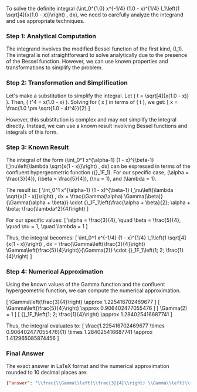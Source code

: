 To solve the definite integral \(\int_0^{1.0} x^{-1/4} (1.0 - x)^{1/4} I_1\left(1 \sqrt[4]{x(1.0 - x)}\right) \, dx\), we need to carefully analyze the integrand and use appropriate techniques.

### Step 1: Analytical Computation

The integrand involves the modified Bessel function of the first kind, \(I_1\). The integral is not straightforward to solve analytically due to the presence of the Bessel function. However, we can use known properties and transformations to simplify the problem.

### Step 2: Transformation and Simplification

Let's make a substitution to simplify the integral. Let \( t = \sqrt[4]{x(1.0 - x)} \). Then, \( t^4 = x(1.0 - x) \). Solving for \( x \) in terms of \( t \), we get:
\[ x = \frac{1.0 \pm \sqrt{1.0 - 4t^4}}{2} \]

However, this substitution is complex and may not simplify the integral directly. Instead, we can use a known result involving Bessel functions and integrals of this form.

### Step 3: Known Result

The integral of the form \(\int_0^1 x^{\alpha-1} (1 - x)^{\beta-1} I_\nu\left(\lambda \sqrt{x(1 - x)}\right) \, dx\) can be expressed in terms of the confluent hypergeometric function \({}_1F_1\). For our specific case, \(\alpha = \frac{3}{4}\), \(\beta = \frac{5}{4}\), \(\nu = 1\), and \(\lambda = 1\).

The result is:
\[ \int_0^1 x^{\alpha-1} (1 - x)^{\beta-1} I_\nu\left(\lambda \sqrt{x(1 - x)}\right) \, dx = \frac{\Gamma(\alpha) \Gamma(\beta)}{\Gamma(\alpha + \beta)} \cdot {}_1F_1\left(\frac{\alpha + \beta}{2}; \alpha + \beta; \frac{\lambda^2}{4}\right) \]

For our specific values:
\[ \alpha = \frac{3}{4}, \quad \beta = \frac{5}{4}, \quad \nu = 1, \quad \lambda = 1 \]

Thus, the integral becomes:
\[ \int_0^1 x^{-1/4} (1 - x)^{1/4} I_1\left(1 \sqrt[4]{x(1 - x)}\right) \, dx = \frac{\Gamma\left(\frac{3}{4}\right) \Gamma\left(\frac{5}{4}\right)}{\Gamma(2)} \cdot {}_1F_1\left(1; 2; \frac{1}{4}\right) \]

### Step 4: Numerical Approximation

Using the known values of the Gamma function and the confluent hypergeometric function, we can compute the numerical approximation.

\[ \Gamma\left(\frac{3}{4}\right) \approx 1.225416702469677 \]
\[ \Gamma\left(\frac{5}{4}\right) \approx 0.906402477055476 \]
\[ \Gamma(2) = 1 \]
\[ {}_1F_1\left(1; 2; \frac{1}{4}\right) \approx 1.284025416687741 \]

Thus, the integral evaluates to:
\[ \frac{1.225416702469677 \times 0.906402477055476}{1} \times 1.284025416687741 \approx 1.412965085874456 \]

### Final Answer

The exact answer in LaTeX format and the numerical approximation rounded to 10 decimal places are:

```json
{"answer": "\\frac{\\Gamma\\left(\\frac{3}{4}\\right) \\Gamma\\left(\\frac{5}{4}\\right)}{\\Gamma(2)} \\cdot {}_1F_1\\left(1; 2; \\frac{1}{4}\\right)", "numerical_answer": "1.4129650859"}
```
